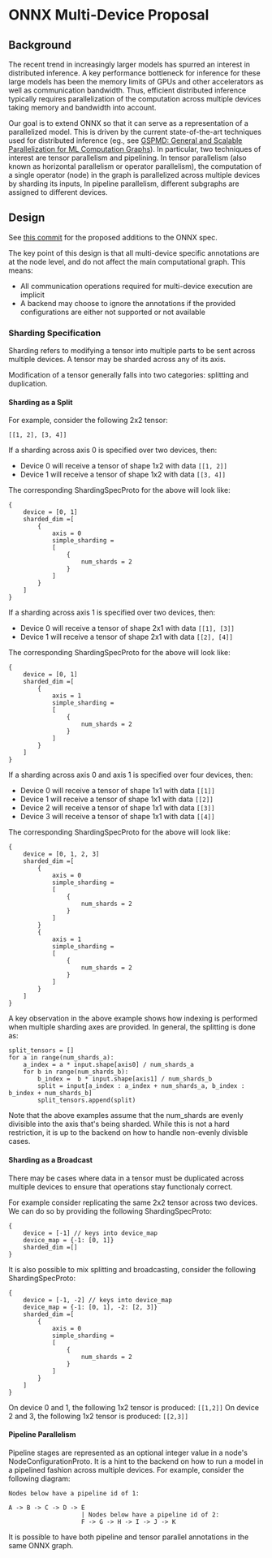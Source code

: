 <!--
Copyright (c) ONNX Project Contributors
-->

<!--- SPDX-License-Identifier: Apache-2.0 -->

# ONNX Multi-Device Proposal

## Background

The recent trend in increasingly larger models has spurred an interest in distributed inference. A key performance bottleneck for inference for these large models has been the memory limits of GPUs and other accelerators as well as communication bandwidth. Thus, efficient distributed inference typically requires parallelization of the computation across multiple devices taking memory and bandwidth into account.

Our goal is to extend ONNX so that it can serve as a representation of a parallelized model. This is driven by the current state-of-the-art techniques used for distributed inference (eg., see [GSPMD: General and Scalable Parallelization for ML Computation Graphs](https://arxiv.org/pdf/2105.04663.pdf)). In particular, two techniques of interest are tensor parallelism and pipelining. In tensor parallelism (also known as horizontal parallelism or operator parallelism), the computation of a single operator (node) in the graph is parallelized across multiple devices by sharding its inputs, In pipeline parallelism, different subgraphs are assigned to different devices.


## Design

See [this commit](https://github.com/kevinch-nv/onnx/commit/07e97452096b28ba7c46fec6927d195907431e07) for the proposed additions to the ONNX spec.

The key point of this design is that all multi-device specific annotations are at the node level, and do not affect the main computational graph. This means:
 - All communication operations required for multi-device execution are implicit
 - A backend may choose to ignore the annotations if the provided configurations are either not supported or not available

### Sharding Specification

Sharding refers to modifying a tensor into multiple parts to be sent across multiple devices. A tensor may be sharded across any of its axis.

Modification of a tensor generally falls into two categories: splitting and duplication.

#### Sharding as a Split

For example, consider the following 2x2 tensor:

`[[1, 2], [3, 4]]`

If a sharding across axis 0 is specified over two devices, then:
- Device 0 will receive a tensor of shape 1x2 with data `[[1, 2]]`
- Device 1 will receive a tensor of shape 1x2 with data `[[3, 4]]`

The corresponding ShardingSpecProto for the above will look like:
```
{
    device = [0, 1]
    sharded_dim =[
        {
            axis = 0
            simple_sharding =
            [
                {
                    num_shards = 2
                }
            ]
        }
    ]
}
```

If a sharding across axis 1 is specified over two devices, then:
- Device 0 will receive a tensor of shape 2x1 with data `[[1], [3]]`
- Device 1 will receive a tensor of shape 2x1 with data `[[2], [4]]`

The corresponding ShardingSpecProto for the above will look like:
```
{
    device = [0, 1]
    sharded_dim =[
        {
            axis = 1
            simple_sharding =
            [
                {
                    num_shards = 2
                }
            ]
        }
    ]
}
```

If a sharding across axis 0 and axis 1 is specified over four devices, then:
- Device 0 will receive a tensor of shape 1x1 with data `[[1]]`
- Device 1 will receive a tensor of shape 1x1 with data `[[2]]`
- Device 2 will receive a tensor of shape 1x1 with data `[[3]]`
- Device 3 will receive a tensor of shape 1x1 with data `[[4]]`

The corresponding ShardingSpecProto for the above will look like:
```
{
    device = [0, 1, 2, 3]
    sharded_dim =[
        {
            axis = 0
            simple_sharding =
            [
                {
                    num_shards = 2
                }
            ]
        }
        {
            axis = 1
            simple_sharding =
            [
                {
                    num_shards = 2
                }
            ]
        }
    ]
}
```

A key observation in the above example shows how indexing is performed when multiple sharding axes are provided. In general, the splitting is done as:

```
split_tensors = []
for a in range(num_shards_a):
    a_index = a * input.shape[axis0] / num_shards_a
    for b in range(num_shards_b):
        b_index =  b * input.shape[axis1] / num_shards_b
        split = input[a_index : a_index + num_shards_a, b_index : b_index + num_shards_b]
        split_tensors.append(split)
```

Note that the above examples assume that the num_shards are evenly divisible into the axis that's being sharded. While this is not a hard restriction, it is up to the backend on how to handle non-evenly divisble cases.


#### Sharding as a Broadcast

There may be cases where data in a tensor must be duplicated across multiple devices to ensure that operations stay functionaly correct.

For example consider replicating the same 2x2 tensor across two devices. We can do so by providing the following ShardingSpecProto:

```
{
    device = [-1] // keys into device_map
    device_map = {-1: [0, 1]}
    sharded_dim =[]
}
```

It is also possible to mix splitting and broadcasting, consider the following ShardingSpecProto:

```
{
    device = [-1, -2] // keys into device_map
    device_map = {-1: [0, 1], -2: [2, 3]}
    sharded_dim =[
        {
            axis = 0
            simple_sharding =
            [
                {
                    num_shards = 2
                }
            ]
        }
    ]
}
```

On device 0 and 1, the following 1x2 tensor is produced: `[[1,2]]`
On device 2 and 3, the following 1x2 tensor is produced: `[[2,3]]`

#### Pipeline Parallelism

Pipeline stages are represented as an optional integer value in a node's NodeConfigurationProto. It is a hint to the backend on how to run a model in a pipelined fashion across multiple devices. For example, consider the following diagram:

```
Nodes below have a pipeline id of 1:

A -> B -> C -> D -> E
                    | Nodes below have a pipeline id of 2:
                    F -> G -> H -> I -> J -> K

```

It is possible to have both pipeline and tensor parallel annotations in the same ONNX graph.

